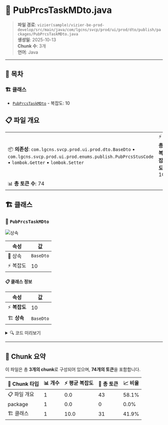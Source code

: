 # 📄 PubPrcsTaskMDto.java

> **파일 경로**: `vizier(sample)/vizier-be-prod-develop/src/main/java/com/lgcns/svcp/prod/ui/prod/dto/publish/packages/PubPrcsTaskMDto.java`  
> **생성일**: 2025-10-13  
> **Chunk 수**: 3개  
> **언어**: Java
---

## 📑 목차

### 🏗️ 클래스
- [`PubPrcsTaskMDto`](#class-pubprcstaskmdto) - 복잡도: 10

## 📋 파일 개요

| | |
|--|--|
| 📦 **의존성**: `com.lgcns.svcp.prod.ui.prod.dto.BaseDto` • `com.lgcns.svcp.prod.ui.prod.enums.publish.PubPrcsStusCode` • `lombok.Getter` • `lombok.Setter` | ⚡ **총 복잡도**: 10 |
| 📊 **총 토큰 수**: 74 |  |



## 🏗️ 클래스

### <a id="class-pubprcstaskmdto"></a>🎯 `PubPrcsTaskMDto`

![상속](https://img.shields.io/badge/상속-1개-blue)

| 속성 | 값 |
|------|----|
| 🧬 상속 | `BaseDto` |
| ⚡ 복잡도 | 10 |



#### 📋 클래스 정보

| 속성 | 값 |
|------|----|
| ⚡ **복잡도** | 10 || 📍 **라인 범위** | 11-11 |
| 🏗️ **상속** | `BaseDto` || 🏷️ **태그** | `class, java` |

<details>
<summary>🔍 코드 미리보기</summary>

```java
public class PubPrcsTaskMDto extends BaseDto {
	private String pubRqstTaskCode;
	private String pubRqstTaskCodeName;
	private PubPrcsStusCode pubPrcsStusCode;
	private String pubPrcsRsvDtm;
	private String pubPrcsStartDtm;
	private String pubPrcsEndDtm;
	private String pubPrcsRslt;
	private String pubPrcsMsg;
}...
```

**Chunk 정보**
- 🆔 **ID**: `da5cd336de90`
- 📍 **라인**: 11-11
- 📊 **토큰**: 31
- 🏷️ **태그**: `class, java`

</details>

---





## 🧩 Chunk 요약

이 파일은 총 **3개의 chunk**로 구성되어 있으며, **74개의 토큰**을 포함합니다.

| 🧩 Chunk 타입 | 📊 개수 | ⚡ 평균 복잡도 | 📝 총 토큰 | 📈 비율 |
|---------------|--------|-------------|----------|--------|
| 📋 파일 개요 | 1 | 0.0 | 43 | 58.1% |
| package | 1 | 0.0 | 0 | 0.0% |
| 🏗️ 클래스 | 1 | 10.0 | 31 | 41.9% |

